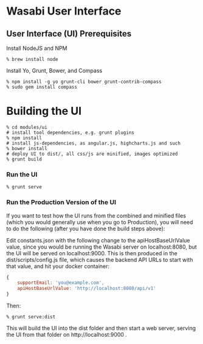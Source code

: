 # Wasabi User Interface

## User Interface (UI) Prerequisites

Install NodeJS and NPM

```
% brew install node
```

Install Yo, Grunt, Bower, and Compass

```
% npm install -g yo grunt-cli bower grunt-contrib-compass
% sudo gem install compass
```

# Building the UI

```
% cd modules/ui
# install tool dependencies, e.g. grunt plugins
% npm install
# install js-dependencies, as angular.js, highcharts.js and such
% bower install
# deploy UI to dist/, all css/js are minified, images optimized
% grunt build
```

### Run the UI

```
% grunt serve
```

### Run the Production Version of the UI

If you want to test how the UI runs from the combined and minified files (which you would generally use
when you go to Production), you will need to do the following (after you have done the build steps above):

Edit constants.json with the following change to the apiHostBaseUrlValue value, since you would be running the
Wasabi server on localhost:8080, but the UI will be served on localhost:9000.  This is then produced in the
dist/scripts/config.js file, which causes the backend API URLs to start with that value, and hit your docker container:

```javascript
{
    supportEmail: 'you@example.com',
    apiHostBaseUrlValue: 'http://localhost:8080/api/v1'
}
```

Then:

```
% grunt serve:dist
```

This will build the UI into the dist folder and then start a web server, serving the UI from that folder on
http://localhost:9000 .



